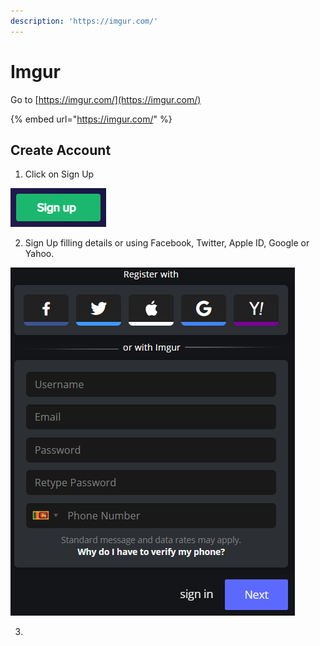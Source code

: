 ```yaml
---
description: 'https://imgur.com/'
---
```


# Imgur

Go to [https://imgur.com/](https://imgur.com/)

{% embed url="https://imgur.com/" %}



## Create Account

1. Click on Sign Up

![](../../.gitbook/assets/image%20%2841%29.png)

2. Sign Up filling details or using Facebook, Twitter, Apple ID, Google or Yahoo.

![](../../.gitbook/assets/image%20%2846%29.png)

3. 








